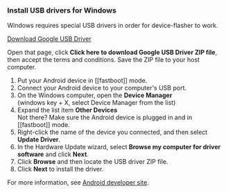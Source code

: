 ### Install USB drivers for Windows

Windows requires special USB drivers in order for device-flasher to work.

<a class="btn" target="_new" href="https://developer.android.com/studio/run/win-usb">Download Google USB Driver</a>

Open that page, click **Click here to download Google USB Driver ZIP file**, then accept the terms and conditions. Save the ZIP file to your host computer.

1. Put your Android device in [[fastboot]] mode.
2. Connect your Android device to your computer's USB port.
3. On the Windows computer, open the **Device Manager**<br>
   (windows key + X, select Device Manager from the list)
4. Expand the list item **Other Devices**<br>
   Not there? Make sure the Android device is plugged in and in [[fastboot]] mode.
5. Right-click the name of the device you connected, and then select **Update Driver**.
6. In the Hardware Update wizard, select **Browse my computer for driver software** and click **Next**.
7. Click **Browse** and then locate the USB driver ZIP file.
8. Click **Next** to install the driver.

For more information, see [Android developer site](https://developer.android.com/studio/run/oem-usb#InstallingDriver).
